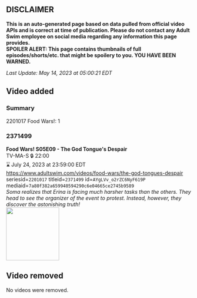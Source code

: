 ## DISCLAIMER
**This is an auto-generated page based on data pulled from official video APIs and is correct at time of publication. Please do not contact any Adult Swim employee on social media regarding any information this page provides.**  
**SPOILER ALERT: This page contains thumbnails of full episodes/shorts/etc. that might be spoilery to you. YOU HAVE BEEN WARNED.**  

_Last Update: May 14, 2023 at 05:00:21 EDT_
## Video added
### Summary
2201017 Food Wars!: 1  
### 2371499
**Food Wars! S05E09 - The God Tongue's Despair**  
TV-MA-S 🔒 22:00  
⌛ July 24, 2023 at 23:59:00 EDT  
https://www.adultswim.com/videos/food-wars/the-god-tongues-despair  
seriesid=`2201017` titleid=`2371499` id=`AYgLVv_o2rZC6NyF619P` mediaid=`7a80f382a659940594290c6e04665ce2745b9589`  
_Soma realizes that Erina is facing much harsher tasks than the others. They head to see the organizer of the event to protest. Instead, however, they discover the astonishing truth!_  
<a href="https://media.cdn.adultswim.com/uploads/20230513/thumbnails/2_235131847477-FoodWarsS5Ep09Still002tiny.png"><img src="https://media.cdn.adultswim.com/uploads/20230513/thumbnails/2_235131847477-FoodWarsS5Ep09Still002tiny.png" height="144px" /></a>
## Video removed
No videos were removed.  
